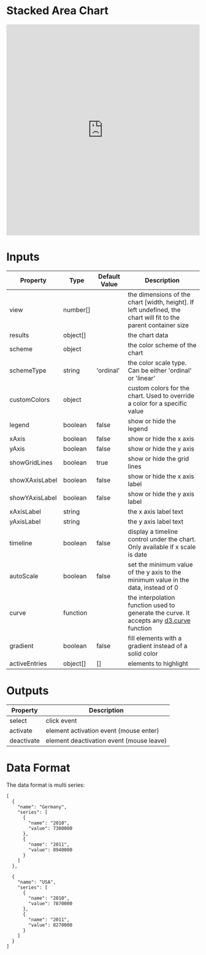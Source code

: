 # Stacked Area Chart

<iframe width="100%" height="550" frameborder="0" src="https://embed.plnkr.co/qQXu19QRUhPtIQoGd8ru?show=preview"></iframe>

# Inputs
| Property      | Type     | Default Value | Description                                                                                                     |
|---------------|----------|---------------|-----------------------------------------------------------------------------------------------------------------|
| view          | number[] |               | the dimensions of the chart [width, height]. If left undefined, the chart will fit to the parent container size |
| results       | object[] |               | the chart data                                                                                                  |
| scheme        | object   |               | the color scheme of the chart                                                                                   |
| schemeType    | string   | 'ordinal'     | the color scale type. Can be either 'ordinal' or 'linear'                                                       |
| customColors  | object   |               | custom colors for the chart. Used to override a color for a specific value                                      |
| legend        | boolean  | false         | show or hide the legend                                                                                         |
| xAxis         | boolean  | false         | show or hide the x axis                                                                                         |
| yAxis         | boolean  | false         | show or hide the y axis                                                                                         |
| showGridLines | boolean  | true          | show or hide the grid lines                                                                                     |
| showXAxisLabel| boolean  | false         | show or hide the x axis label                                                                                   |
| showYAxisLabel| boolean  | false         | show or hide the y axis label                                                                                   |
| xAxisLabel    | string   |               | the x axis label text                                                                                           |
| yAxisLabel    | string   |               | the y axis label text                                                                                           |
| timeline      | boolean  | false         | display a timeline control under the chart. Only available if x scale is date                                   |
| autoScale     | boolean  | false         | set the minimum value of the y axis to the minimum value in the data, instead of 0                              |
| curve         | function |               | the interpolation function used to generate the curve. It accepts any [d3.curve](https://github.com/d3/d3-shape#curves) function |
| gradient      | boolean  | false         | fill elements with a gradient instead of a solid color                                                          |
| activeEntries | object[] | []            | elements to highlight                                                                                           |

# Outputs
| Property     | Description                              |
|--------------|------------------------------------------|
| select       | click event                              |
| activate     | element activation event (mouse enter)   |
| deactivate   | element deactivation event (mouse leave) |

# Data Format
The data format is multi series:

```
[
  {
    "name": "Germany",
    "series": [
      {
        "name": "2010",
        "value": 7300000
      },
      {
        "name": "2011",
        "value": 8940000
      }
    ]
  },

  {
    "name": "USA",
    "series": [
      {
        "name": "2010",
        "value": 7870000
      },
      {
        "name": "2011",
        "value": 8270000
      }
    ]
  }
]
```
